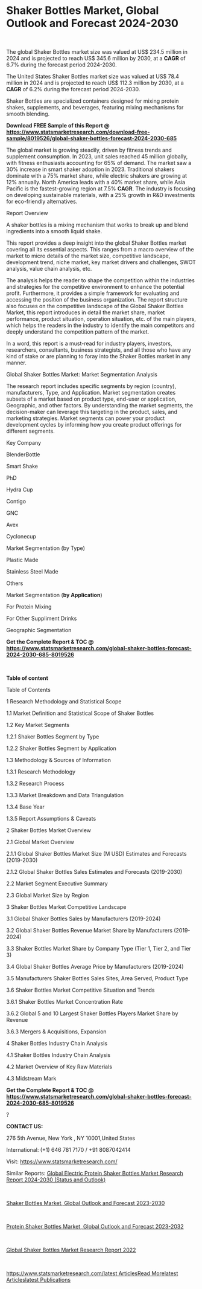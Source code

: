<h1>Shaker Bottles Market, Global Outlook and Forecast 2024-2030</h1><br/><p>The global Shaker Bottles market size was valued at US$ 234.5 million in 2024 and is projected to reach US$ 345.6 million by 2030, at a <strong>CAGR</strong> of 6.7% during the forecast period 2024-2030.</p>
 
 
 
 <p>The United States Shaker Bottles market size was valued at US$ 78.4 million in 2024 and is projected to reach US$ 112.3 million by 2030, at a <strong>CAGR</strong> of 6.2% during the forecast period 2024-2030.</p>
 
 
 
 <p>Shaker Bottles are specialized containers designed for mixing protein shakes, supplements, and beverages, featuring mixing mechanisms for smooth blending.</p>
 
 
 
 <p><strong>Download FREE Sample of this Report @ <a href="https://www.statsmarketresearch.com/download-free-sample/8019526/global-shaker-bottles-forecast-2024-2030-685">https://www.statsmarketresearch.com/download-free-sample/8019526/global-shaker-bottles-forecast-2024-2030-685</a></strong></p>
 
 
 
 <p>The global market is growing steadily, driven by fitness trends and supplement consumption. In 2023, unit sales reached 45 million globally, with fitness enthusiasts accounting for 65% of demand. The market saw a 30% increase in smart shaker adoption in 2023. Traditional shakers dominate with a 75% market share, while electric shakers are growing at 12% annually. North America leads with a 40% market share, while Asia Pacific is the fastest-growing region at 7.5% <strong>CAGR</strong>. The industry is focusing on developing sustainable materials, with a 25% growth in R&D investments for eco-friendly alternatives.</p>
 
 
 
 <p>Report Overview</p>
 
 
 
 <p>A shaker bottles is a mixing mechanism that works to break up and blend ingredients into a smooth liquid shake.</p>
 
 
 
 <p>This report provides a deep insight into the global Shaker Bottles market covering all its essential aspects. This ranges from a macro overview of the market to micro details of the market size, competitive landscape, development trend, niche market, key market drivers and challenges, SWOT analysis, value chain analysis, etc.</p>
 
 
 
 <p>The analysis helps the reader to shape the competition within the industries and strategies for the competitive environment to enhance the potential profit. Furthermore, it provides a simple framework for evaluating and accessing the position of the business organization. The report structure also focuses on the competitive landscape of the Global Shaker Bottles Market, this report introduces in detail the market share, market performance, product situation, operation situation, etc. of the main players, which helps the readers in the industry to identify the main competitors and deeply understand the competition pattern of the market.</p>
 
 
 
 <p>In a word, this report is a must-read for industry players, investors, researchers, consultants, business strategists, and all those who have any kind of stake or are planning to foray into the Shaker Bottles market in any manner.</p>
 
 
 
 <p>Global Shaker Bottles Market: Market Segmentation Analysis</p>
 
 
 
 <p>The research report includes specific segments by region (country), manufacturers, Type, and Application. Market segmentation creates subsets of a market based on product type, end-user or application, Geographic, and other factors. By understanding the market segments, the decision-maker can leverage this targeting in the product, sales, and marketing strategies. Market segments can power your product development cycles by informing how you create product offerings for different segments.</p>
 
 
 
 <p>Key Company</p>
 
 
 
 <p>BlenderBottle</p>
 
 
 
 <p>Smart Shake</p>
 
 
 
 <p>PhD</p>
 
 
 
 <p>Hydra Cup</p>
 
 
 
 <p>Contigo</p>
 
 
 
 <p>GNC</p>
 
 
 
 <p>Avex</p>
 
 
 
 <p>Cyclonecup</p>
 
 
 
 <p>Market Segmentation (by Type)</p>
 
 
 
 <p>Plastic Made</p>
 
 
 
 <p>Stainless Steel Made</p>
 
 
 
 <p>Others</p>
 
 
 
 <p>Market Segmentation (<strong>by Application</strong>)</p>
 
 
 
 <p>For Protein Mixing</p>
 
 
 
 <p>For Other Suppliment Drinks</p>
 
 
 
 <p>Geographic Segmentation</p>
 
 
 
 <div><b>Get the Complete Report & TOC @ <a href="https://www.statsmarketresearch.com/global-shaker-bottles-forecast-2024-2030-685-8019526">https://www.statsmarketresearch.com/global-shaker-bottles-forecast-2024-2030-685-8019526</a></b></div>
 
 
 
 <p><br />
 
 <b>Table of content</b></p>
 
 
 
 <p>Table of Contents<br />
 
 1 Research Methodology and Statistical Scope<br />
 
 1.1 Market Definition and Statistical Scope of Shaker Bottles<br />
 
 1.2 Key Market Segments<br />
 
 1.2.1 Shaker Bottles Segment by Type<br />
 
 1.2.2 Shaker Bottles Segment by Application<br />
 
 1.3 Methodology & Sources of Information<br />
 
 1.3.1 Research Methodology<br />
 
 1.3.2 Research Process<br />
 
 1.3.3 Market Breakdown and Data Triangulation<br />
 
 1.3.4 Base Year<br />
 
 1.3.5 Report Assumptions & Caveats<br />
 
 2 Shaker Bottles Market Overview<br />
 
 2.1 Global Market Overview<br />
 
 2.1.1 Global Shaker Bottles Market Size (M USD) Estimates and Forecasts (2019-2030)<br />
 
 2.1.2 Global Shaker Bottles Sales Estimates and Forecasts (2019-2030)<br />
 
 2.2 Market Segment Executive Summary<br />
 
 2.3 Global Market Size by Region<br />
 
 3 Shaker Bottles Market Competitive Landscape<br />
 
 3.1 Global Shaker Bottles Sales by Manufacturers (2019-2024)<br />
 
 3.2 Global Shaker Bottles Revenue Market Share by Manufacturers (2019-2024)<br />
 
 3.3 Shaker Bottles Market Share by Company Type (Tier 1, Tier 2, and Tier 3)<br />
 
 3.4 Global Shaker Bottles Average Price by Manufacturers (2019-2024)<br />
 
 3.5 Manufacturers Shaker Bottles Sales Sites, Area Served, Product Type<br />
 
 3.6 Shaker Bottles Market Competitive Situation and Trends<br />
 
 3.6.1 Shaker Bottles Market Concentration Rate<br />
 
 3.6.2 Global 5 and 10 Largest Shaker Bottles Players Market Share by Revenue<br />
 
 3.6.3 Mergers & Acquisitions, Expansion<br />
 
 4 Shaker Bottles Industry Chain Analysis<br />
 
 4.1 Shaker Bottles Industry Chain Analysis<br />
 
 4.2 Market Overview of Key Raw Materials<br />
 
 4.3 Midstream Mark</p>
 
 
 
 <div><b>Get the Complete Report & TOC @ <a href="https://www.statsmarketresearch.com/global-shaker-bottles-forecast-2024-2030-685-8019526">https://www.statsmarketresearch.com/global-shaker-bottles-forecast-2024-2030-685-8019526</a></b></div>
 
 
 
 <p>? </p>
 
 
 
 <p><b>CONTACT US:</b><br />
 
 276 5th Avenue, New York , NY 10001,United States<br />
 
 International: (+1) 646 781 7170 / +91 8087042414<br />
 
 Visit: <a href="https://www.statsmarketresearch.com/">https://www.statsmarketresearch.com/</a><br />
 
 Similar Reports: <a href="https://www.statsmarketresearch.com/global-shaker-bottles-forecast-2024-2030-685-8019526">Global Electric Protein Shaker Bottles Market Research Report 2024-2030 (Status and Outlook)</a><br />
 
 <br />
 
 <a href="https://www.statsmarketresearch.com/global-shaker-bottles-forecast-2024-2030-685-8019526">Shaker Bottles Market, Global Outlook and Forecast 2023-2030</a><br />
 
 <br />
 
 <a href="https://www.statsmarketresearch.com/global-shaker-bottles-forecast-2024-2030-685-8019526">Protein Shaker Bottles Market, Global Outlook and Forecast 2023-2032</a><br />
 
 <br />
 
 <a href="https://www.statsmarketresearch.com/global-shaker-bottles-forecast-2024-2030-685-8019526">Global Shaker Bottles Market Research Report 2022</a><br />
 
 <br />
 
 <a href="https://gyeongbokgung.com">https://www.statsmarketresearch.com/</a><a href="https://hallyeomaritime.com">latest Articles</a><a href="https://jingwansa.com">Read More</a><a href="https://nguoiviet.jp/">latest Articles</a><a href="https://www.intelmarketresearch.com/">latest Publications</a></p>